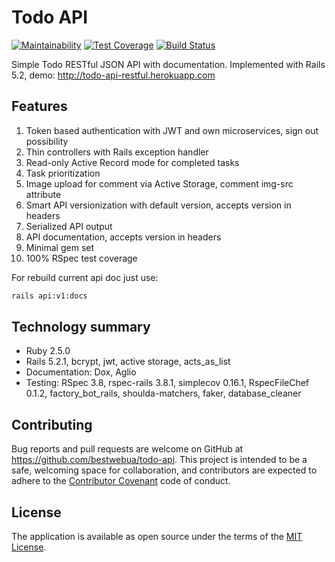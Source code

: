 # Todo API
[![Maintainability](https://api.codeclimate.com/v1/badges/f571db91e53dc3bf63b3/maintainability)](https://codeclimate.com/github/bestwebua/todo-api/maintainability) [![Test Coverage](https://api.codeclimate.com/v1/badges/f571db91e53dc3bf63b3/test_coverage)](https://codeclimate.com/github/bestwebua/todo-api/test_coverage) [![Build Status](https://travis-ci.org/bestwebua/todo-api.svg?branch=feature%2Fbase_version)](https://travis-ci.org/bestwebua/todo-api)

Simple Todo RESTful JSON API with documentation. Implemented with Rails 5.2, demo: http://todo-api-restful.herokuapp.com

## Features
1. Token based authentication with JWT and own microservices, sign out possibility
2. Thin controllers with Rails exception handler
3. Read-only Active Record mode for completed tasks
4. Task prioritization
5. Image upload for comment via Active Storage, comment img-src attribute
6. Smart API versionization with default version, accepts version in headers
7. Serialized API output
8. API documentation, accepts version in headers
9. Minimal gem set
10. 100% RSpec test coverage

For rebuild current api doc just use:
```bash
rails api:v1:docs
```

## Technology summary

* Ruby 2.5.0
* Rails 5.2.1, bcrypt, jwt, active storage, acts_as_list
* Documentation: Dox, Aglio
* Testing: RSpec 3.8, rspec-rails 3.8.1, simplecov 0.16.1, RspecFileChef 0.1.2, factory_bot_rails, shoulda-matchers, faker, database_cleaner

## Contributing

Bug reports and pull requests are welcome on GitHub at https://github.com/bestwebua/todo-api. This project is intended to be a safe, welcoming space for collaboration, and contributors are expected to adhere to the [Contributor Covenant](http://contributor-covenant.org) code of conduct.

## License

The application is available as open source under the terms of the [MIT License](http://opensource.org/licenses/MIT).
